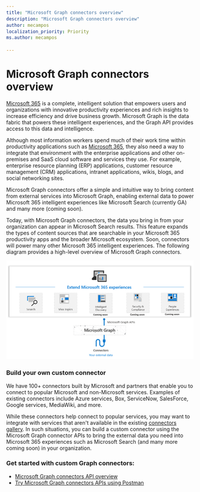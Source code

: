 ```yaml
---
title: "Microsoft Graph connectors overview"
description: "Microsoft Graph connectors overview"
author: mecampos
localization_priority: Priority
ms.author: mecampos

---
```


# Microsoft Graph connectors overview

[Microsoft 365](https://www.microsoft.com/microsoft-365) is a complete, intelligent solution that empowers users and organizations with innovative productivity experiences and rich insights to increase efficiency and drive business growth. Microsoft Graph is the data fabric that powers these intelligent experiences, and the Graph API provides access to this data and intelligence.

Although most information workers spend much of their work time within productivity applications such as [Microsoft 365](https://www.microsoft.com/microsoft-365), they also need a way to integrate that environment with the enterprise applications and other on-premises and SaaS cloud software and services they use. For example, enterprise resource planning (ERP) applications, customer resource management (CRM) applications, intranet applications, wikis, blogs, and social networking sites.

Microsoft Graph connectors offer a simple and intuitive way to bring content from external services into Microsoft Graph, enabling external data to power Microsoft 365 intelligent experiences like Microsoft Search (currently GA) and many more (coming soon).

Today, with Microsoft Graph connectors, the data you bring in from your organization can appear in Microsoft Search results. This feature expands the types of content sources that are searchable in your Microsoft 365 productivity apps and the broader Microsoft ecosystem. Soon, connectors will power many other Microsoft 365 intelligent experiences.
The following diagram provides a high-level overview of Microsoft Graph connectors.

<!---Insert image reference here --->
<!---       ![Select the Microsoft Graph permissions](./images/application-saml-sso-configure-api/set-permissions.png) --->
![High level overview](./images/connectors-images/overview.png)

### Build your own custom connector
We have 100+ connectors built by Microsoft and partners that enable you to connect to popular Microsoft and non-Microsoft services. Examples of existing connectors include Azure services, Box, ServiceNow, SalesForce, Google services, MediaWiki, and more.

While these connectors help connect to popular services, you may want to integrate with services that aren't available in the existing [connectors gallery](https://docs.microsoft.com/microsoftsearch/connectors-gallery). In such situations, you can build a custom connector using the Microsoft Graph connector APIs to bring the external data you need into Microsoft 365 experiences such as Microsoft Search (and many more coming soon) in your organization.

### Get started with custom Graph connectors:
* [Microsoft Graph connectors API overview](connecting-external-content-connectors-api-overview.md)
* [Try Microsoft Graph connectors APIs using Postman](connecting-external-content-connectors-api-postman.md)
<!---**(Articles coming next)**
* [Build your first custom connector with Microsoft Graph]()
--->

